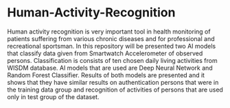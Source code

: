 # Human-Activity-Recognition
Human activity recognition is very important tool in health monitoring of patients suffering from various chronic diseases and for professional and recreational sportsman. In this repository will be presented two AI models that classify data given from Smartwatch Accelerometer of observed persons. Classification is consists of ten chosen daily living activities from WISDM database. AI models that are used are Deep Neural Network and Random Forest Classifier. Results of both models are presented and it shows that they have similar results on authentication persons that were in the training data group and recognition of activities of persons that are used only in test group of the dataset.
